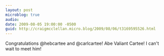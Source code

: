 ```yaml
---
layout: post
microblog: true
audio: 
date: 2009-08-05 19:00:00 -0500
guid: http://craigmcclellan.micro.blog/2009/08/06/t3169595526.html
---
```

Congratulations @hebcartee and @carlcartee! Abe Valiant Cartee! I can't wait to meet him!
